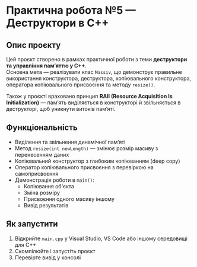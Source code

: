 # Практична робота №5 — Деструктори в C++

## Опис проєкту

Цей проєкт створено в рамках практичної роботи з теми **деструктори та управління пам’яттю у C++**.  
Основна мета — реалізувати клас `Massiv`, що демонструє правильне використання конструктора, деструктора, копіювального конструктора, оператора копіювального присвоєння та методу `resize()`.

Також у проєкті враховано принцип **RAII (Resource Acquisition Is Initialization)** — пам’ять виділяється в конструкторі й звільняється в деструкторі, щоб уникнути витоків пам’яті.

## Функціональність

- Виділення та звільнення динамічної пам’яті
- Метод `resize(int newLength)` — змінює розмір масиву з перенесенням даних
- Копіювальний конструктор з глибоким копіюванням (deep copy)
- Оператор копіювального присвоєння з перевіркою на самоприсвоєння
- Демонстрація роботи в `main()`:
  - Копіювання об'єкта
  - Зміна розміру
  - Присвоєння одного масиву іншому
  - Вивід результатів

## Як запустити

1. Відкрийте `main.cpp` у Visual Studio, VS Code або іншому середовищі для C++
2. Скомпілюйте і запустіть проєкт
3. Перевірте вивід у консолі
